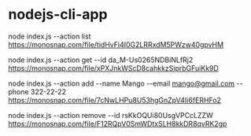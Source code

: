 # nodejs-cli-app



node index.js --action list   https://monosnap.com/file/tidHvFi4I0G2LRRxdM5PWzw40gpvHM

node index.js --action get --id da_M-Us0265NDBiNLfRj2   https://monosnap.com/file/xPXJnkWScD8cahkkzSiprbGFuiKk9D

node index.js --action add --name Mango --email mango@gmail.com --phone 322-22-22   https://monosnap.com/file/7cNwLHPu8U53hgGnZpV4Ii6fERHFo2

node index.js --action remove --id rsKkOQUi80UsgVPCcLZZW    https://monosnap.com/file/F12RQpV0SmWDtxSLH8kkDR8qvRK2gp
